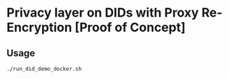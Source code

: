 # Privacy layer on DIDs with Proxy Re-Encryption [Proof of Concept]

## Usage

```sh
./run_did_demo_docker.sh
```
